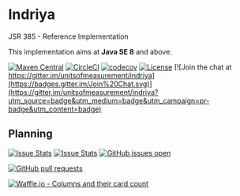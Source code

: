 Indriya
============

JSR 385 - Reference Implementation

This implementation aims at **Java SE 8** and above.

[![Maven Central](https://maven-badges.herokuapp.com/maven-central/tech.units/indriya/badge.svg)](https://maven-badges.herokuapp.com/maven-central/tech.units/indriya)
[![CircleCI](https://circleci.com/gh/unitsofmeasurement/indriya.svg?style=svg)](https://circleci.com/gh/unitsofmeasurement/indriya)
[![codecov](https://codecov.io/gh/unitsofmeasurement/indriya/branch/master/graph/badge.svg)](https://codecov.io/gh/unitsofmeasurement/indriya)
[![License](http://img.shields.io/badge/license-BSD3-blue.svg)](http://opensource.org/licenses/BSD-3-Clause)
[![Join the chat at https://gitter.im/unitsofmeasurement/indriya](https://badges.gitter.im/Join%20Chat.svg)](https://gitter.im/unitsofmeasurement/indriya?utm_source=badge&utm_medium=badge&utm_campaign=pr-badge&utm_content=badge)

## Planning
[![Issue Stats](http://issuestats.com/github/unitsofmeasurement/indriya/badge/issue)](http://issuestats.com/github/unitsofmeasurement/indriya) 
[![Issue Stats](http://issuestats.com/github/unitsofmeasurement/indriya/badge/pr)](http://issuestats.com/github/unitsofmeasurement/indriya)
[![GitHub issues open](https://img.shields.io/github/issues/Manu343726/siplasplas.svg?maxAge=2592000)]() 

[![GitHub pull requests](https://img.shields.io/github/issues-pr-raw/unitsofmeasurement/indriya.svg)](https://github.com/unitsofmeasurement/indriya/pulls)

[![Waffle.io - Columns and their card count](https://badge.waffle.io/unitsofmeasurement/indriya.png?columns=all)](https://waffle.io/unitsofmeasurement/indriya?utm_source=badge)
